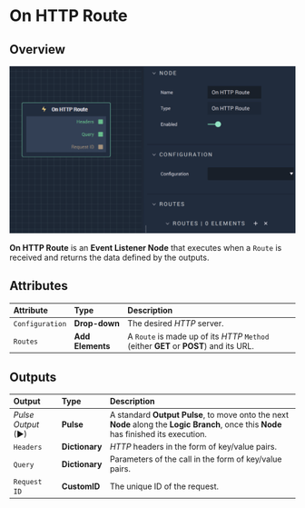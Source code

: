 # On HTTP Route

## Overview

![The On HTTP Route Node.](../../../../.gitbook/assets/onhttproute.png)

**On HTTP Route** is an **Event Listener Node** that executes when a `Route` is received and returns the data defined by the outputs.

## Attributes

| Attribute | Type | Description |
| :--- | :--- | :--- |
| `Configuration` | **Drop-down** | The desired _HTTP_ server. |
| `Routes` | **Add Elements** | A `Route` is made up of its _HTTP_ `Method` \(either **GET** or **POST**\) and its URL. |

## Outputs

| Output | Type | Description |
| :--- | :--- | :--- |
| _Pulse Output_ \(►\) | **Pulse** | A standard **Output Pulse**, to move onto the next **Node** along the **Logic Branch**, once this **Node** has finished its execution. |
| `Headers` | **Dictionary** | _HTTP_ headers in the form of key/value pairs. |
| `Query` | **Dictionary** | Parameters of the call in the form of key/value pairs. |
| `Request ID` | **CustomID** | The unique ID of the request. |

